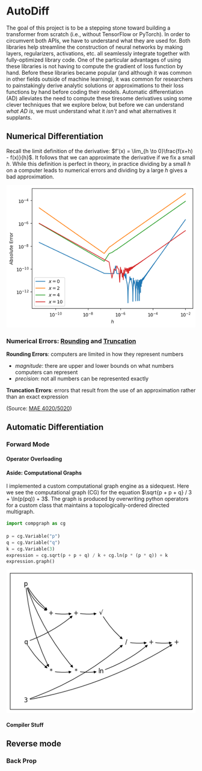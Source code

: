 # AutoDiff

The goal of this project is to be a stepping stone toward building a transformer from scratch (i.e., without TensorFlow or PyTorch). In order to circumvent both APIs, we have to understand what they are used for. Both libraries help streamline the construction of neural networks by making layers, regularizers, activations, etc. all seamlessly integrate together with fully-optimized library code. One of the particular advantages of using these libraries is not having to compute the gradient of loss function by hand. Before these libraries became popular (and although it was common in other fields outside of machine learning), it was common for researchers to painstakingly derive analytic solutions or approximations to their loss functions by hand before coding their models. Automatic differentiation (AD) alleviates the need to compute these tiresome derivatives using some clever techniques that we explore below, but before we can understand _what AD is_, we must understand what it _isn't_ and what alternatives it supplants.

## Numerical Differentiation


Recall the limit definition of the derivative: $f'(x) = \lim_{h \to 0}\frac{f(x+h) - f(x)}{h}$. It follows that we can approximate the derivative if we fix a small $h$. While this definition is perfect in theory, in practice dividing by a small $h$ on a computer leads to numerical errors and dividing by a large $h$ gives a bad approximation.

<p align="center">
  <img src="readme_images/numerical_diff_error.png"  alt="Computational Graph Example"/>
</p>

### Numerical Errors: [Rounding](https://en.wikipedia.org/wiki/Round-off_error) and [Truncation](https://en.wikipedia.org/wiki/Truncation_error)

**Rounding Errors**: computers are limited in how they represent numbers
* _magnitude_: there are upper and lower bounds on what numbers computers can represent
* _precision_: not all numbers can be represented exactly

**Truncation Errors**: errors that result from the use of an approximation rather than an exact expression


(Source: [MAE 4020/5020](https://web.engr.oregonstate.edu/~webbky/MAE4020_5020_files/Section%204%20Roundoff%20and%20Truncation%20Error.pdf))

## Automatic Differentiation

### Forward Mode

#### Operator Overloading

#### Aside: Computational Graphs

I implemented a custom computational graph engine as a sidequest. Here we see the computational graph (CG) for the equation $\sqrt{p + p + q} / 3 + \ln(p(pq)) + 3$. The graph is produced by overwriting python operators for a custom class that maintains a topologically-ordered directed multigraph.

```python
import compgraph as cg

p = cg.Variable("p")
q = cg.Variable("q")
k = cg.Variable(3)
expression = cg.sqrt(p + p + q) / k + cg.ln(p * (p * q)) + k
expression.graph()
```
<p align="center">
  <img src="readme_images/cg_output.png"  alt="Computational Graph Example"/>
</p>



#### Compiler Stuff

## Reverse mode

### Back Prop
